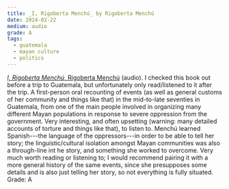 ```yaml
---
title: _I, Rigoberta Menchú_ by Rigoberta Menchú
date: 2024-02-22
medium: audio
grade: A
tags:
  - guatemala
  - mayan culture
  - politics
---
```


[_I, Rigoberta Menchú_, Rigoberta Menchú](https://bookshop.org/a/111171/9781844674183) (audio).  I checked this book out before a trip to Guatemala, but unfortunately only read/listened to it after the trip.  A first-person oral recounting of events (as well as general customs of her community and things like that) in the mid-to-late seventies in Guatemala, from one of the main people involved in organizing many different Mayan populations in response to severe oppression from the government.  Very interesting, and often upsetting (warning: many detailed accounts of torture and things like that), to listen to.  Menchú learned Spanish---the language of the oppressors---in order to be able to tell her story; the linguistic/cultural isolation amongst Mayan communities was also a through-line int he story, and something she worked to overcome.  Very much worth reading or listening to; I would recommend pairing it with a more general history of the same events, since she presupposes some details and is also just telling her story, so not everything is fully situated.  Grade: A